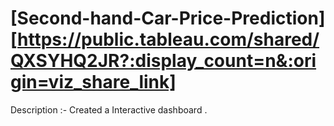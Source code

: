 # [Second-hand-Car-Price-Prediction] [https://public.tableau.com/shared/QXSYHQ2JR?:display_count=n&:origin=viz_share_link]
Description :- Created a Interactive dashboard .
